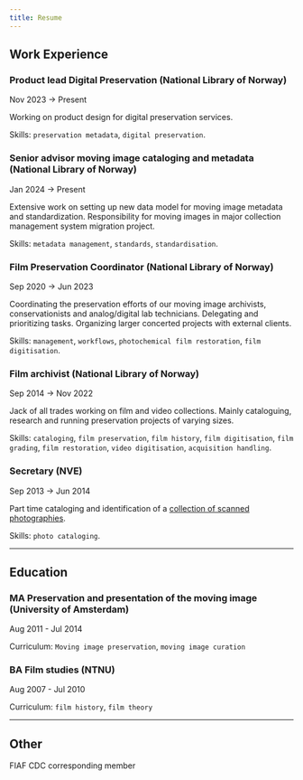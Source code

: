 ```yaml
---
title: Resume
---
```


## **Work Experience**
### **Product lead Digital Preservation (National Library of Norway)** 

Nov 2023 -> Present

Working on product design for digital preservation services.

Skills: `preservation metadata`, `digital preservation`.


### **Senior advisor moving image cataloging and metadata (National Library of Norway)** 

Jan 2024 -> Present

Extensive work on setting up new data model for moving image metadata and standardization. Responsibility for moving images in major collection management system migration project. 

Skills: `metadata management`, `standards`, `standardisation`.


### **Film Preservation Coordinator (National Library of Norway)** 

Sep 2020 -> Jun 2023

Coordinating the preservation efforts of our moving image archivists, conservationists and analog/digital lab technicians. Delegating and prioritizing tasks. Organizing larger concerted projects with external clients.

Skills: `management`, `workflows`, `photochemical film restoration`, `film digitisation`.


### **Film archivist (National Library of Norway)** 

Sep 2014 -> Nov 2022

Jack of all trades working on film and video collections. Mainly cataloguing, research and running preservation projects of varying sizes.

Skills: `cataloging`, `film preservation`, `film history`, `film digitisation`, `film grading`, `film restoration`, `video digitisation`, `acquisition handling`.


### **Secretary (NVE)** 

Sep 2013 -> Jun 2014

Part time cataloging and identification of a [collection of scanned photographies](https://digitaltmuseum.no/search/?aq=owner%3A%22NVE%22&q=NVE.UNV).

Skills: `photo cataloging`.

---

## **Education**
###  MA Preservation and presentation of the moving image (University of Amsterdam)

Aug 2011 - Jul 2014 

Curriculum: `Moving image preservation`, `moving image curation`

### BA Film studies (NTNU)

Aug 2007 - Jul 2010  

Curriculum: `film history`, `film theory`

---

## **Other** 

FIAF CDC corresponding member


